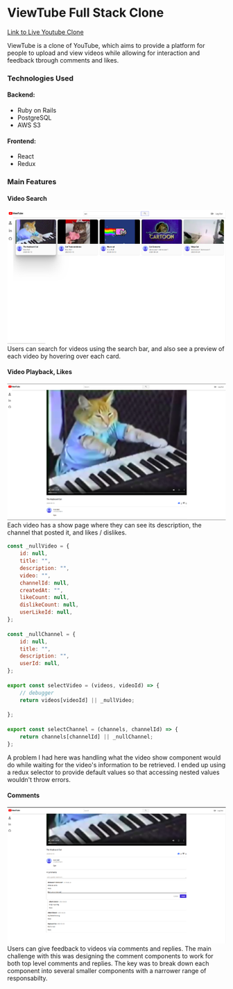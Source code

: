 # ViewTube Full Stack Clone

[Link to Live Youtube Clone](https://viewtube-clone.herokuapp.com)

ViewTube is a clone of YouTube, which aims to provide a platform for people to upload and view videos while allowing for interaction and feedback tbrough comments and likes.

### Technologies Used

#### Backend:
- Ruby on Rails
- PostgreSQL
- AWS S3

#### Frontend:
- React
- Redux


### Main Features

#### Video Search
![Video Search](https://github.com/slimjim49j/ViewTube/blob/master/readme_images/search_results.png)
Users can search for videos using the search bar, and also see a preview of each video by hovering over each card.

#### Video Playback, Likes
![Video Playback, Likes](https://github.com/slimjim49j/ViewTube/blob/master/readme_images/video_show.png)
Each video has a show page where they can see its description, the channel that posted it, and likes / dislikes.

```javascript
const _nullVideo = {
    id: null,
    title: "",
    description: "",
    video: "",
    channelId: null,
    createdAt: "",
    likeCount: null,
    dislikeCount: null,
    userLikeId: null,
};

const _nullChannel = {
    id: null,
    title: "",
    description: "",
    userId: null,
};

export const selectVideo = (videos, videoId) => {
    // debugger
    return videos[videoId] || _nullVideo;

};

export const selectChannel = (channels, channelId) => {
    return channels[channelId] || _nullChannel;
};
```

A problem I had here was handling what the video show component would do while waiting for the video's information to be retrieved. I ended up using a redux selector to provide default values so that accessing nested values wouldn't throw errors.

#### Comments
![Comments](https://github.com/slimjim49j/ViewTube/blob/master/readme_images/video_comment.png)
Users can give feedback to videos via comments and replies. The main challenge with this was designing the comment components to work for both top level comments and replies. The key was to break down each component into several smaller components with a narrower range of responsabilty.
